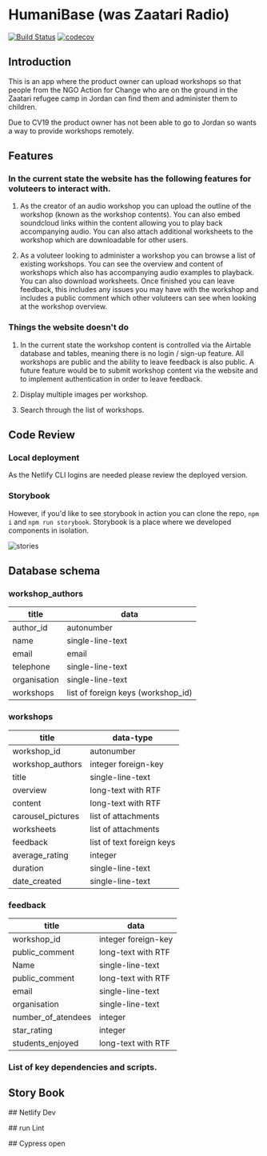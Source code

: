 # HumaniBase (was Zaatari Radio)

[![Build Status](https://travis-ci.com/fac19/Zaatari-Radio.svg?branch=master)](https://travis-ci.com/fac19/Zaatari-Radio)
[![codecov](https://codecov.io/gh/fac19/Zaatari-Radio/branch/master/graph/badge.svg)](https://codecov.io/gh/fac19/Zaatari-Radio)

## Introduction
This is an app where the product owner can upload workshops so that people from the NGO Action for Change who are on the ground in the Zaatari refugee camp in Jordan can find them and administer them to children.

Due to CV19 the product owner has not been able to go to Jordan so wants a way to provide workshops remotely.

## Features
### In the current state the website has the following features for voluteers to interact with. 

1. As the creator of an audio workshop you can upload the outline of the workshop (known as the workshop contents). You can also embed soundcloud links within the content allowing you to play back accompanying audio. You can also attach additional worksheets to the workshop which are downloadable for other users.

2. As a voluteer looking to administer a workshop you can browse a list of existing workshops. You can see the overview and content of workshops which also has accompanying audio examples to playback. You can also download worksheets. Once finished you can leave feedback, this includes any issues you may have with the workshop and includes a public comment which other voluteers can see when looking at the workshop overview.


### Things the website doesn't do
1. In the current state the workshop content is controlled via the Airtable database and tables, meaning there is no login / sign-up feature. All workshops are public and the ability to leave feedback is also public. A future feature would be to submit workshop content via the website and to implement authentication in order to leave feedback. 

2. Display multiple images per workshop. 

3. Search through the list of workshops.


## Code Review 
### Local deployment
As the Netlify CLI logins are needed please review the deployed version.

### Storybook
However, if you'd like to see storybook in action you can clone the repo, `npm i` and `npm run storybook`. Storybook is a place where we developed components in isolation.

![stories](https://i.imgur.com/2e4L66y.png)

## Database schema

### workshop_authors

| title        | data                               |
| ------------ | ---------------------------------- |
| author_id    | autonumber                         |
| name         | single-line-text                   |
| email        | email                              |
| telephone    | single-line-text                   |
| organisation | single-line-text                   |
| workshops    | list of foreign keys (workshop_id) |

### workshops

| title             | data-type                 |
| ----------------- | ------------------------- |
| workshop_id       | autonumber                |
| workshop_authors  | integer foreign-key       |
| title             | single-line-text          |
| overview          | long-text with RTF        |
| content           | long-text with RTF        |
| carousel_pictures | list of attachments       |
| worksheets        | list of attachments       |
| feedback          | list of text foreign keys |
| average_rating    | integer                   |
| duration          | single-line-text          |
| date_created      | single-line-text          |

### feedback

| title                        | data                |
| ---------------------------- | ------------------- |
| workshop_id                  | integer foreign-key |
| public_comment               | long-text with RTF  |
| Name                         | single-line-text    |
| public_comment               | long-text with RTF  | 
| email 					   | single-line-text 	 |
| organisation 				   | single-line-text 	 |
| number_of_atendees		   | integer		 	 |
| star_rating	   			   | integer		 	 |
| students_enjoyed             | long-text with RTF  |


### List of key dependencies and scripts.

## Story Book

## Netlify Dev

## run Lint

## Cypress open
